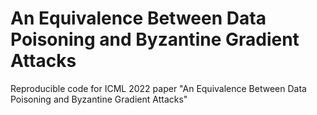 # An Equivalence Between Data Poisoning and Byzantine Gradient Attacks

Reproducible code for ICML 2022 paper "An Equivalence Between Data Poisoning and Byzantine Gradient Attacks"
